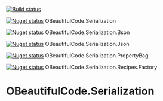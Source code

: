 [![Build status](https://ci.appveyor.com/api/projects/status/6cm0u9h95qwsq39c?svg=true)](https://ci.appveyor.com/project/SurajGupta/obeautifulcode-serialization)

[![Nuget status](https://img.shields.io/nuget/v/OBeautifulCode.Serialization.svg)](https://www.nuget.org/packages/OBeautifulCode.Serialization)  OBeautifulCode.Serialization

[![Nuget status](https://img.shields.io/nuget/v/OBeautifulCode.Serialization.Bson.svg)](https://www.nuget.org/packages/OBeautifulCode.Serialization.Bson)  OBeautifulCode.Serialization.Bson

[![Nuget status](https://img.shields.io/nuget/v/OBeautifulCode.Serialization.Json.svg)](https://www.nuget.org/packages/OBeautifulCode.Serialization.Json)  OBeautifulCode.Serialization.Json

[![Nuget status](https://img.shields.io/nuget/v/OBeautifulCode.Serialization.PropertyBag.svg)](https://www.nuget.org/packages/OBeautifulCode.Serialization.PropertyBag)  OBeautifulCode.Serialization.PropertyBag

[![Nuget status](https://img.shields.io/nuget/v/OBeautifulCode.Serialization.Recipes.Factory.svg)](https://www.nuget.org/packages/OBeautifulCode.Serialization.Recipes.Factory)  OBeautifulCode.Serialization.Recipes.Factory

OBeautifulCode.Serialization
============================
